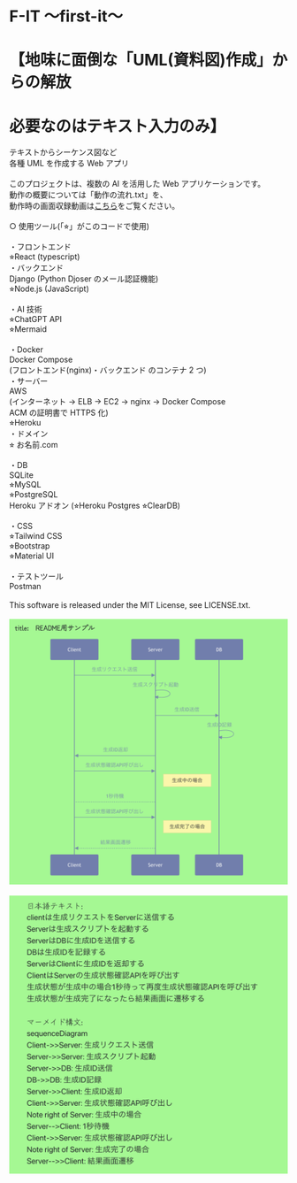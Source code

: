 # F-IT 〜first-it〜

# 【地味に面倒な「UML(資料図)作成」からの解放

# 必要なのはテキスト入力のみ】

テキストからシーケンス図など<br>
各種 UML を作成する Web アプリ<br>
<br>
このプロジェクトは、複数の AI を活用した Web アプリケーションです。<br>
動作の概要については「動作の流れ.txt」を、<br>
動作時の画面収録動画は[こちら](https://youtu.be/07NAbAeBqbc?si=Qslk7mJXpJko63_6)をご覧ください。<br>
<br>
○ 使用ツール(「⭐︎」がこのコードで使用)<br>
<br>
・フロントエンド<br>
⭐︎React (typescript)<br>
・バックエンド<br>
Django (Python Djoser のメール認証機能)<br>
⭐︎Node.js (JavaScript)<br>
<br>
・AI 技術<br>
⭐︎ChatGPT API<br>
⭐︎Mermaid<br>
<br>
・Docker<br>
Docker Compose<br>
(フロントエンド(nginx)・バックエンド のコンテナ 2 つ)<br>
・サーバー<br>
AWS<br>
(インターネット → ELB → EC2 → nginx → Docker Compose<br>
ACM の証明書で HTTPS 化)<br>
⭐︎Heroku<br>
・ドメイン<br>
⭐︎ お名前.com<br>
<br>
・DB<br>
SQLite<br>
⭐︎MySQL<br>
⭐︎PostgreSQL<br>
Heroku アドオン (⭐︎Heroku Postgres ⭐︎ClearDB)<br>
<br>
・CSS<br>
⭐︎Tailwind CSS<br>
⭐︎Bootstrap<br>
⭐︎Material UI<br>
<br>
・テストツール<br>
Postman<br>
<br>
This software is released under the MIT License, see LICENSE.txt.<br>
<br>
![サンプル画像①](https://github.com/klose-kfp/React-Node.js_Heroku/blob/main/webpack-react/src/images/README1.png)<br>
<br>
![サンプル画像②](https://github.com/klose-kfp/React-Node.js_Heroku/blob/main/webpack-react/src/images/README2.png)
<br>

